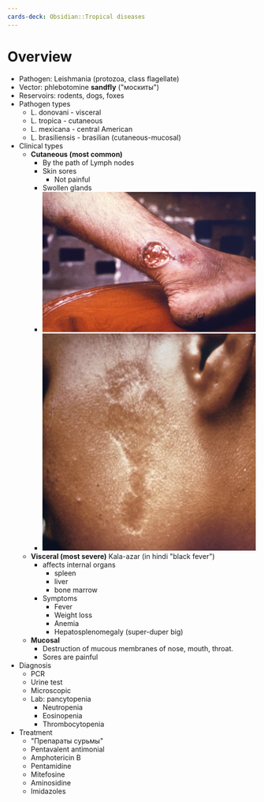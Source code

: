 ```yaml
---
cards-deck: Obsidian::Tropical diseases
---
```


# Overview

- Pathogen: Leishmania (protozoa, class flagellate)
- Vector: phlebotomine **sandfly** ("москиты")
- Reservoirs: rodents, dogs, foxes
- Pathogen types
	- L. donovani - visceral
	- L. tropica - cutaneous
	- L. mexicana - central American
	- L. brasiliensis - brasilian (cutaneous-mucosal)
- Clinical types
	- **Cutaneous (most common)**
		- By the path of Lymph nodes
		- Skin sores
			- Not painful
		- Swollen glands
		- ![77gangrene.png](77gangrene.png)
		- ![ligaeifae45.png](ligaeifae45.png)
	- **Visceral (most severe)** Kala-azar (in hindi "black fever")
		- affects internal organs
			- spleen
			- liver
			- bone marrow
		- Symptoms
			- Fever
			- Weight loss
			- Anemia
			- Hepatosplenomegaly (super-duper big)
	- **Mucosal**
		- Destruction of mucous membranes of nose, mouth, throat.
		- Sores are painful
- Diagnosis
	- PCR
	- Urine test
	- Microscopic
	- Lab: pancytopenia
		- Neutropenia
		- Eosinopenia
		- Thrombocytopenia
- Treatment
	- "Препараты сурьмы"
	- Pentavalent antimonial
	- Amphotericin B
	- Pentamidine
	- Mitefosine
	- Aminosidine
	- Imidazoles